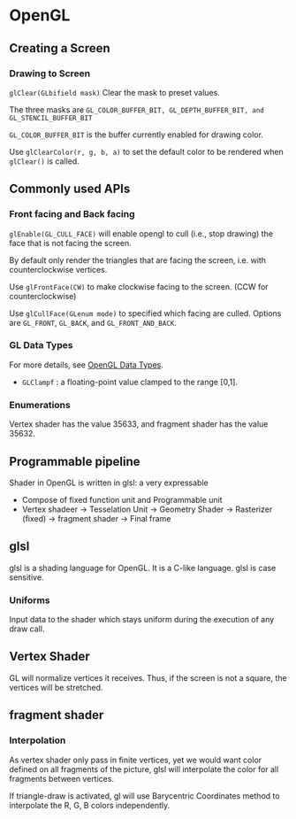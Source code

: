 # OpenGL 

## Creating a Screen

### Drawing to Screen

`glClear(GLbifield mask)` Clear the mask to preset values.

The three masks are `GL_COLOR_BUFFER_BIT, GL_DEPTH_BUFFER_BIT, and GL_STENCIL_BUFFER_BIT`

`GL_COLOR_BUFFER_BIT` is the buffer currently enabled for drawing color.

Use `glClearColor(r, g, b, a)` to set the default color to be rendered when `glClear()` is called.


## Commonly used APIs

### Front facing and Back facing

`glEnable(GL_CULL_FACE)` will enable opengl to cull (i.e., stop drawing) the face that is not facing the screen.

By default only render the triangles that are facing the screen, i.e. with counterclockwise vertices.

Use `glFrontFace(CW)` to make clockwise facing to the screen. (CCW for counterclockwise)

Use `glCullFace(GLenum mode)` to specified which facing are culled. Options are `GL_FRONT`, `GL_BACK`, and `GL_FRONT_AND_BACK`.


### GL Data Types

For more details, see [OpenGL Data Types](https://www.khronos.org/opengl/wiki/OpenGL_Type).

- `GLClampf` : a floating-point value clamped to the range [0,1].

### Enumerations

Vertex shader has the value 35633, and fragment shader has the value 35632.


## Programmable pipeline

Shader in OpenGL is written in glsl: a very expressable 

- Compose of fixed function unit and Programmable unit
- Vertex shadeer -> Tesselation Unit -> Geometry Shader -> Rasterizer (fixed) -> fragment shader -> Final frame


## glsl 

glsl is a shading language for OpenGL. It is a C-like language. glsl is case sensitive.

### Uniforms

Input data to the shader which stays uniform during the execution of any draw call.


## Vertex Shader 

GL will normalize vertices it receives. Thus, if the screen is not a square, the vertices will be stretched.

## fragment shader

### Interpolation

As vertex shader only pass in finite vertices, yet we would want color defined on all fragments of the picture, glsl will interpolate the color for all fragments between vertices. 

If triangle-draw is activated, gl will use Barycentric Coordinates method to interpolate the R, G, B colors independently.
